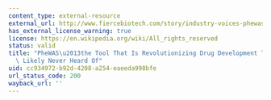 ```yaml
---
content_type: external-resource
external_url: http://www.fiercebiotech.com/story/industry-voices-phewas-tool-thats-revolutionizing-drug-development-youve-li/2013-10-03
has_external_license_warning: true
license: https://en.wikipedia.org/wiki/All_rights_reserved
status: valid
title: "PheWAS\u2013the Tool That Is Revolutionizing Drug Development That You've\
  \ Likely Never Heard Of"
uid: cc934972-b92d-4208-a254-eaeeda998bfe
url_status_code: 200
wayback_url: ''
---
```

